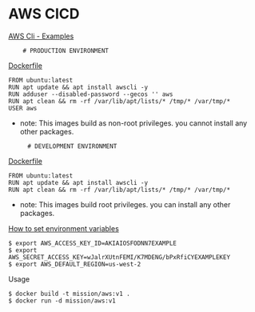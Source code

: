 # AWS CICD

[AWS Cli - Examples](https://github.com/aws/aws-cli/tree/develop/awscli/examples)


        # PRODUCTION ENVIRONMENT


[Dockerfile](https://github.com/mission-io/DevOps/blob/dev/cloud/aws/Dockerfile)

    FROM ubuntu:latest
    RUN apt update && apt install awscli -y
    RUN adduser --disabled-password --gecos '' aws
    RUN apt clean && rm -rf /var/lib/apt/lists/* /tmp/* /var/tmp/*
    USER aws

* note: This images build as non-root privileges. you cannot install any other packages.


        # DEVELOPMENT ENVIRONMENT    


[Dockerfile](https://github.com/mission-io/DevOps/blob/dev/cloud/aws/Dockerfile-dev)

    FROM ubuntu:latest
    RUN apt update && apt install awscli -y
    RUN apt clean && rm -rf /var/lib/apt/lists/* /tmp/* /var/tmp/*

* note: This images build root privileges. you can install any other packages.

[How to set environment variables](https://docs.aws.amazon.com/cli/latest/userguide/cli-configure-envvars.html)

    $ export AWS_ACCESS_KEY_ID=AKIAIOSFODNN7EXAMPLE
    $ export AWS_SECRET_ACCESS_KEY=wJalrXUtnFEMI/K7MDENG/bPxRfiCYEXAMPLEKEY
    $ export AWS_DEFAULT_REGION=us-west-2

Usage

    $ docker build -t mission/aws:v1 .
    $ docker run -d mission/aws:v1
